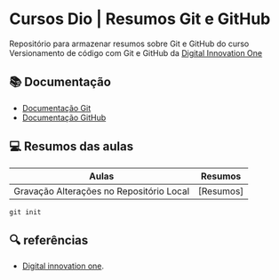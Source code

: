 # Cursos Dio | Resumos Git e GitHub

Repositório para armazenar resumos sobre Git e GitHub do curso Versionamento de código com Git e GitHub da [Digital Innovation One](https://www.dio.me/)

## 📚 Documentação
- [Documentação Git](https://git-scm.com/doc)
- [Documentação GitHub](https://docs.github.com/)
 
 ## 💻 Resumos das aulas 
 | Aulas | Resumos |
 |-------|---------|
 | Gravação Alterações no Repositório Local | [Resumos] |
  
```
git init
```

## 🔍 referências 
- [Digital innovation one]().
